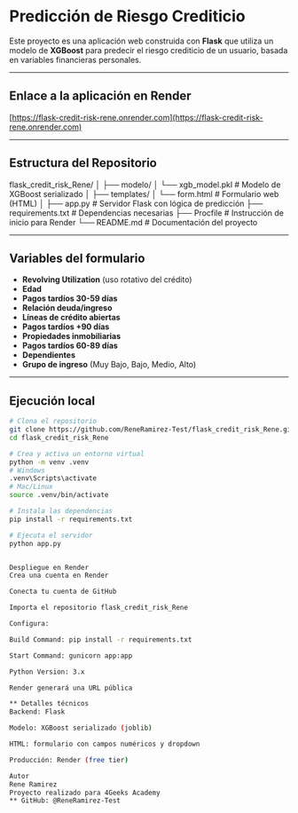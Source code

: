 # Predicción de Riesgo Crediticio

Este proyecto es una aplicación web construida con **Flask** que utiliza un modelo de **XGBoost** para predecir el riesgo crediticio de un usuario, basada en variables financieras personales.

---

##  Enlace a la aplicación en Render

 [https://flask-credit-risk-rene.onrender.com](https://flask-credit-risk-rene.onrender.com)

---

##  Estructura del Repositorio


flask_credit_risk_Rene/
│
├── modelo/
│ └── xgb_model.pkl # Modelo de XGBoost serializado
│
├── templates/
│ └── form.html # Formulario web (HTML)
│
├── app.py # Servidor Flask con lógica de predicción
├── requirements.txt # Dependencias necesarias
├── Procfile # Instrucción de inicio para Render
└── README.md # Documentación del proyecto


---

##  Variables del formulario

- **Revolving Utilization** (uso rotativo del crédito)
- **Edad**
- **Pagos tardíos 30-59 días**
- **Relación deuda/ingreso**
- **Líneas de crédito abiertas**
- **Pagos tardíos +90 días**
- **Propiedades inmobiliarias**
- **Pagos tardíos 60-89 días**
- **Dependientes**
- **Grupo de ingreso** (Muy Bajo, Bajo, Medio, Alto)

---

##  Ejecución local

```bash
# Clona el repositorio
git clone https://github.com/ReneRamirez-Test/flask_credit_risk_Rene.git
cd flask_credit_risk_Rene

# Crea y activa un entorno virtual
python -m venv .venv
# Windows
.venv\Scripts\activate
# Mac/Linux
source .venv/bin/activate

# Instala las dependencias
pip install -r requirements.txt

# Ejecuta el servidor
python app.py


Despliegue en Render
Crea una cuenta en Render

Conecta tu cuenta de GitHub

Importa el repositorio flask_credit_risk_Rene

Configura:

Build Command: pip install -r requirements.txt

Start Command: gunicorn app:app

Python Version: 3.x

Render generará una URL pública

** Detalles técnicos
Backend: Flask

Modelo: XGBoost serializado (joblib)

HTML: formulario con campos numéricos y dropdown

Producción: Render (free tier)

Autor
Rene Ramirez
Proyecto realizado para 4Geeks Academy
** GitHub: @ReneRamirez-Test

